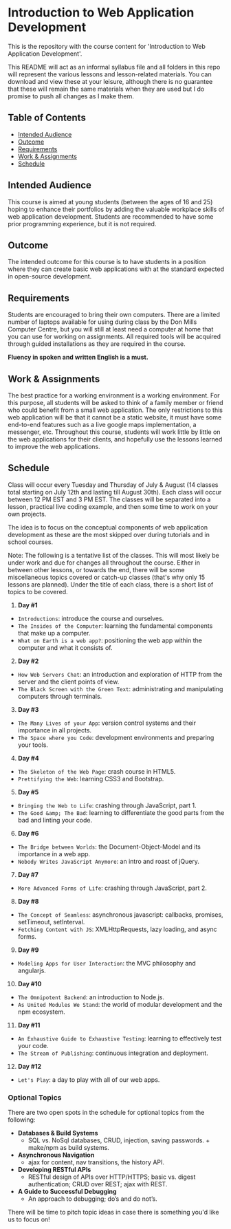 # Introduction to Web Application Development

This is the repository with the course content for 'Introduction to Web Application Development'.

This README will act as an informal syllabus file and all folders in this repo will represent the
various lessons and lesson-related materials. You can download and view these at your leisure, although
there is no guarantee that these will remain the same materials when they are used but I do promise to
push all changes as I make them.

## Table of Contents

 - [Intended Audience](#intended-audience)
 - [Outcome](#outcome)
 - [Requirements](#requirements)
 - [Work & Assignments](#work--assignments)
 - [Schedule](#schedule)
  
## Intended Audience

This course is aimed at young students (between the ages of 16 and 25) hoping to enhance their portfolios by adding the
valuable workplace skills of web application development. Students are recommended to have some prior programming experience,
but it is not required.

## Outcome

The intended outcome for this course is to have students in a position where they can create basic web applications with at
the standard expected in open-source development.

## Requirements

Students are encouraged to bring their own computers. There are a limited number of laptops available for using during class
by the Don Mills Computer Centre, but you will still at least need a computer at home that you can use for working on assignments.
All required tools will be acquired through guided installations as they are required in the course.

**Fluency in spoken and written English is a must.**

## Work & Assignments

The best practice for a working environment is a working environment. For this purpose, all students will be asked to think of a
family member or friend who could benefit from a small web application. The only restrictions to this web application will be
that it cannot be a static website, it must have some end-to-end features such as a live google maps implementation, a messenger,
etc. Throughout this course, students will work little by little on the web applications for their clients, and hopefully use the
lessons learned to improve the web applications.

## Schedule

Class will occur every Tuesday and Thursday of July & August (14 classes total
starting on July 12th and lasting till August 30th). Each class will occur between 12 PM EST and 3 PM EST.
The classes will be separated into a lesson, practical live coding example, and
then some time to work on your own projects.

The idea is to focus on the conceptual components of web application development as these are the most skipped over during
tutorials and in school courses.

Note: The following is a tentative list of the classes. This will most likely be under work and due for changes all throughout
the course. Either in between other lessons, or towards the end, there will be some miscellaneous topics covered or catch-up
classes (that's why only 15 lessons are planned). Under the title of each class, there is a short list of topics to be covered.

 1. **Day #1**
  - `Introductions`: introduce the course and ourselves.
  - `The Insides of the Computer`: learning the fundamental components that make up a computer.
  - `What on Earth is a web app?`: positioning the web app within the computer and what it consists of.
 2. **Day #2**
  - `How Web Servers Chat`: an introduction and exploration of HTTP from the server and the client points of view.
  - `The Black Screen with the Green Text`: administrating and manipulating computers through terminals.
 3. **Day #3**
  - `The Many Lives of your App`: version control systems and their importance in all projects.
  - `The Space where you Code`: development environments and preparing your tools.
 4. **Day #4**
  - `The Skeleton of the Web Page`: crash course in HTML5.
  - `Prettifying the Web`: learning CSS3 and Bootstrap.
 5. **Day #5**
  - `Bringing the Web to Life`: crashing through JavaScript, part 1.
  - `The Good &amp; The Bad`: learning to differentiate the good parts from the bad and linting your code.
 6. **Day #6**
  - `The Bridge between Worlds`: the Document-Object-Model and its importance in a web app.
  - `Nobody Writes JavaScript Anymore`: an intro and roast of jQuery.
 7. **Day #7**
  - `More Advanced Forms of Life`: crashing through JavaScript, part 2.
 8. **Day #8**
  - `The Concept of Seamless`: asynchronous javascript: callbacks, promises, setTimeout, setInterval.
  - `Fetching Content with JS`: XMLHttpRequests, lazy loading, and async forms.
 9. **Day #9**
  - `Modeling Apps for User Interaction`: the MVC philosophy and angularjs.
 10. **Day #10**
  - `The Omnipotent Backend`: an introduction to Node.js.
  - `As United Modules We Stand`: the world of modular development and the npm ecosystem.
 11. **Day #11**
  - `An Exhaustive Guide to Exhaustive Testing`: learning to effectively test your code.
  - `The Stream of Publishing`: continuous integration and deployment.
 12. **Day #12**
  - `Let's Play`: a day to play with all of our web apps.

### Optional Topics

There are two open spots in the schedule for optional topics from the following:

 - **Databases & Build Systems**
   - SQL vs. NoSql databases, CRUD, injection, saving passwords. + make/npm as build systems.
 - **Asynchronous Navigation**
   - ajax for content, nav transitions, the history API.
 - **Developing RESTful APIs**
   - RESTful design of APIs over HTTP/HTTPS; basic vs. digest authentication; CRUD over REST; ajax with REST.
 - **A Guide to Successful Debugging**
   - An approach to debugging; do’s and do not’s.

There will be time to pitch topic ideas in case there is something you'd like us to focus on!